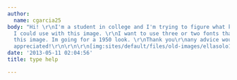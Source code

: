 ```yaml
---
author:
  name: cgarcia25
body: "Hi! \r\nI'm a student in college and I'm trying to figure what kinds of fonts
  I could use with this image. \r\nI want to use three or two fonts that compliment
  this image. Im going for a 1950 look. \r\nThank you\r\nany advice would be greatly
  appreciated!\r\n\r\n\r\n[img:sites/default/files/old-images/ellasolo1_6641.jpg]"
date: '2013-05-11 02:04:56'
title: type help

---
```

